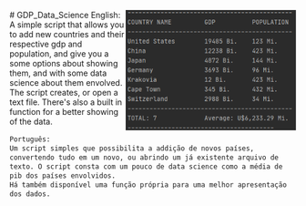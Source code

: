 <div id="container"> 
    <img src="imagens/readme_img.png" align="right" width="300"/>
    <p>
    # GDP_Data_Science
    English:
    A simple script that allows you to add new countries and their respective gdp and population, and give you a some options about showing them, and with some data science about them envolved. The script creates, or open a text file.
    There's also a built in function for a better showing of the data.

    Português:
    Um script simples que possibilita a addição de novos países, convertendo tudo em um novo, ou abrindo um já existente arquivo de texto. O script consta com um pouco de data science como a média de pib dos países envolvidos.
    Há também disponível uma função própria para uma melhor apresentação dos dados. 
</p>
</div>
